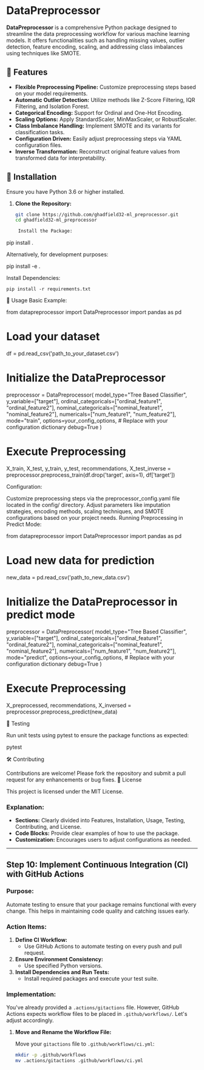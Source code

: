 # DataPreprocessor

**DataPreprocessor** is a comprehensive Python package designed to streamline the data preprocessing workflow for various machine learning models. It offers functionalities such as handling missing values, outlier detection, feature encoding, scaling, and addressing class imbalances using techniques like SMOTE.

## 🧰 Features

- **Flexible Preprocessing Pipeline:** Customize preprocessing steps based on your model requirements.
- **Automatic Outlier Detection:** Utilize methods like Z-Score Filtering, IQR Filtering, and Isolation Forest.
- **Categorical Encoding:** Support for Ordinal and One-Hot Encoding.
- **Scaling Options:** Apply StandardScaler, MinMaxScaler, or RobustScaler.
- **Class Imbalance Handling:** Implement SMOTE and its variants for classification tasks.
- **Configuration Driven:** Easily adjust preprocessing steps via YAML configuration files.
- **Inverse Transformation:** Reconstruct original feature values from transformed data for interpretability.

## 🚀 Installation

Ensure you have Python 3.6 or higher installed.

1. **Clone the Repository:**

   ```bash
   git clone https://github.com/ghadfield32-ml_preprocessor.git
   cd ghadfield32-ml_preprocessor

    Install the Package:

pip install .

Alternatively, for development purposes:

pip install -e .

Install Dependencies:

    pip install -r requirements.txt

📝 Usage
Basic Example:

from datapreprocessor import DataPreprocessor
import pandas as pd

# Load your dataset
df = pd.read_csv('path_to_your_dataset.csv')

# Initialize the DataPreprocessor
preprocessor = DataPreprocessor(
    model_type="Tree Based Classifier",
    y_variable=["target"],
    ordinal_categoricals=["ordinal_feature1", "ordinal_feature2"],
    nominal_categoricals=["nominal_feature1", "nominal_feature2"],
    numericals=["num_feature1", "num_feature2"],
    mode="train",
    options=your_config_options,  # Replace with your configuration dictionary
    debug=True
)

# Execute Preprocessing
X_train, X_test, y_train, y_test, recommendations, X_test_inverse = preprocessor.preprocess_train(df.drop('target', axis=1), df['target'])

Configuration:

Customize preprocessing steps via the preprocessor_config.yaml file located in the config/ directory. Adjust parameters like imputation strategies, encoding methods, scaling techniques, and SMOTE configurations based on your project needs.
Running Preprocessing in Predict Mode:

from datapreprocessor import DataPreprocessor
import pandas as pd

# Load new data for prediction
new_data = pd.read_csv('path_to_new_data.csv')

# Initialize the DataPreprocessor in predict mode
preprocessor = DataPreprocessor(
    model_type="Tree Based Classifier",
    y_variable=["target"],
    ordinal_categoricals=["ordinal_feature1", "ordinal_feature2"],
    nominal_categoricals=["nominal_feature1", "nominal_feature2"],
    numericals=["num_feature1", "num_feature2"],
    mode="predict",
    options=your_config_options,  # Replace with your configuration dictionary
    debug=True
)

# Execute Preprocessing
X_preprocessed, recommendations, X_inversed = preprocessor.preprocess_predict(new_data)

🧪 Testing

Run unit tests using pytest to ensure the package functions as expected:

pytest

🛠️ Contributing

Contributions are welcome! Please fork the repository and submit a pull request for any enhancements or bug fixes.
📄 License

This project is licensed under the MIT License.


### **Explanation:**

- **Sections:** Clearly divided into Features, Installation, Usage, Testing, Contributing, and License.
- **Code Blocks:** Provide clear examples of how to use the package.
- **Customization:** Encourages users to adjust configurations as needed.

---

## **Step 10: Implement Continuous Integration (CI) with GitHub Actions**

### **Purpose:**
Automate testing to ensure that your package remains functional with every change. This helps in maintaining code quality and catching issues early.

### **Action Items:**
1. **Define CI Workflow:**
   - Use GitHub Actions to automate testing on every push and pull request.
2. **Ensure Environment Consistency:**
   - Use specified Python versions.
3. **Install Dependencies and Run Tests:**
   - Install required packages and execute your test suite.

### **Implementation:**

You've already provided a `.actions/gitactions` file. However, GitHub Actions expects workflow files to be placed in `.github/workflows/`. Let's adjust accordingly.

1. **Move and Rename the Workflow File:**

   Move your `gitactions` file to `.github/workflows/ci.yml`:

   ```bash
   mkdir -p .github/workflows
   mv .actions/gitactions .github/workflows/ci.yml